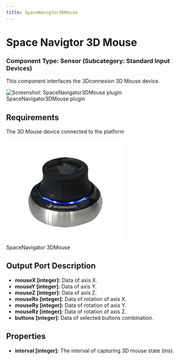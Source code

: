 ```yaml
---
title: SpaceNavigtor3DMouse
---
```


# Space Navigtor 3D Mouse

### Component Type: Sensor (Subcategory: Standard Input Devices)

This component interfaces the 3Dconnexion 3D Mouse device.

![Screenshot:
        SpaceNavigator3DMouse plugin](./img/SpaceNavigator3DMouse.jpg "Screenshot:
        SpaceNavigator3DMouse plugin")  
SpaceNavigator3DMouse plugin

## Requirements

The 3D Mouse device connected to the platform

![SpaceNavigator 3DMouse](./img/SpaceNavigator.jpg "SpaceNavigator 3DMouse")  
SpaceNavigator 3DMouse

## Output Port Description

- **mouseX \[integer\]:** Data of axis X.
- **mouseY \[integer\]:** Data of axis Y.
- **mouseZ \[integer\]:** Data of axis Z.
- **mouseRx \[integer\]:** Data of rotation of axis X.
- **mouseRy \[integer\]:** Data of rotation of axis Y.
- **mouseRz \[integer\]:** Data of rotation of axis Z.
- **buttons \[integer\]:** Data of selected buttons combination.

## Properties

- **interval \[integer\]:** The interval of capturing 3D mouse state (ms).
